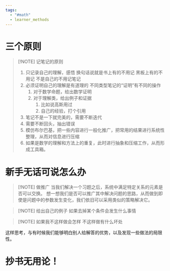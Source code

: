 ```yaml
---
tags:
  - "#math"
  - learner_methods
---
```


# 三个原则

> [!NOTE] 记笔记的原则
> 1. 只记录自己的理解，感悟
> 	换句话说就是书上有的不用记
> 	黑板上有的不用记
> 	不是自己的不用记笔记
> 2. 必须证明自己的理解是有道理的
> 	不同类型笔记的“证明”有不同的操作
> 		1. 对于数学命题，给出数学证明
> 		2. 对于理解类，给出例子和证据
> 			 1. 比如说高斯用过
> 			 2. 自己的经验，打个引用
> 3. 笔记不是一下就完美的，需要不断迭代
> 	1. 需要不断回头，抽出错误
> 	2. 模仿布尔巴基，把一些内容进行一般化推广，把常用的结果进行系统性整理，从而对信息进行压缩
> 	3. 如果是数学的理解和方法上的重复，此时进行抽象和压缩工作，从而形成工具箱。

# 新手无话可说怎么办

> [!NOTE] 做推广
> 当我们解决一个习题之后，系统中满足特定关系的元素是否可以交换。
> 想一想我们是否可以推广其中解决问题的思路，从而做到即使是问题中的参数发生变化，我们依旧可以采用类似的策略解决它。


> [!NOTE]  给出自己的例子
> 如果去掉某个条件会发生什么事情


> [!NOTE] 如果我不这样做会怎样
> 不这样做有什么坏处

这样思考，与有时候我们能够明白别人给解答的优势，以及发现一些做法的局限性。

# 抄书无用论！

